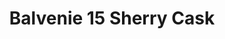 ---
layout: recipe
title: Balvenie 15 Sherry Cask
category: Scotch
subcategory: Speyside
aged: 15
abv: 47.8
distillery: Balvenie
distillery-location: Dufftown, UK
nose: 
palate: 
finish: 
tag:
    - speyside
    - highland
    - scotch
    - whisky
---